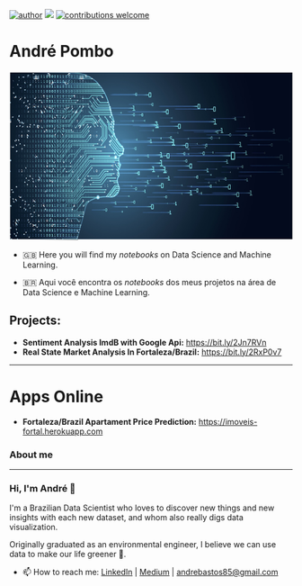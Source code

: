 [![author](https://img.shields.io/badge/author-andrepombo-red.svg)](https://www.linkedin.com/in/andrepombo) 
[![](https://img.shields.io/badge/python-3.7+-blue.svg)](https://www.python.org/downloads/release/python-365/)
[![contributions welcome](https://img.shields.io/badge/contributions-welcome-brightgreen.svg?style=flat)](https://github.com/andrepombo)

# André Pombo

<p align="center">
  <img src="Banner1.jpg" width="1000" height="300" >
</p>

- :uk: Here you will find my *notebooks* on Data Science and Machine Learning.

- :brazil: Aqui você encontra os *notebooks* dos meus projetos na área de Data Science e Machine Learning.

## Projects:
* **Sentiment Analysis ImdB with Google Api:**  https://bit.ly/2Jn7RVn
* **Real State Market Analysis In Fortaleza/Brazil:** https://bit.ly/2RxP0v7
---
# Apps Online
* **Fortaleza/Brazil Apartament Price Prediction:** https://imoveis-fortal.herokuapp.com

### About me
---
### Hi, I'm André 👋

I'm a Brazilian Data Scientist who loves to discover new things and new insights with each new dataset, and whom also really digs data visualization.

Originally graduated as an environmental engineer, I believe we can use data to make our life greener 🌱.

- 📫 How to reach me: [LinkedIn](https://www.linkedin.com/in/andrepombo/) 
                      | [Medium](https://medium.com/@andrepombo)
                      | andrebastos85@gmail.com 

